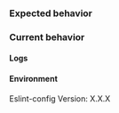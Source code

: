 <!-- Provide a general summary of the issue in the issue's title above. -->

### Expected behavior

<!-- If you're describing a bug, tell us what should happen. -->
<!-- If you're suggesting a change or improvement, tell us how it should work. -->

### Current behavior

<!-- If you're describing a bug, tell us what happens instead of the expected behavior. -->
<!-- If you're suggesting a change/improvement, explain the difference from the current behavior. -->

#### Logs

<!-- If you're describing a bug, provide sample logs that represent your issue, otherwise remove this section. -->

#### Environment

<!-- Make sure you're running version Node version 8+ -->

Eslint-config Version: X.X.X
